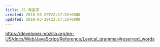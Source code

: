 ```yaml
---
title: JS 保留字
created: 2018-03-29T22:17:52+0800
updated: 2018-03-29T22:17:52+0800
---
```



https://developer.mozilla.org/en-US/docs/Web/JavaScript/Reference/Lexical_grammar#reserved_words
